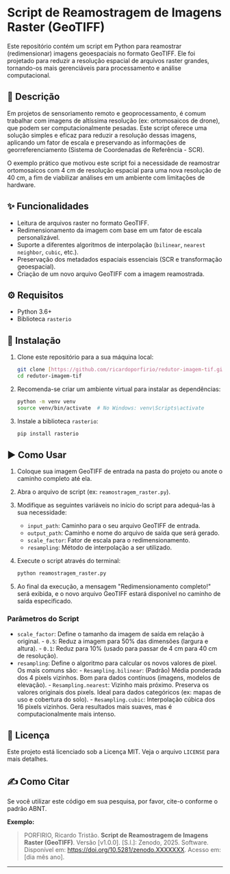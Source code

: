 # Script de Reamostragem de Imagens Raster (GeoTIFF)

Este repositório contém um script em Python para reamostrar (redimensionar) imagens geoespaciais no formato GeoTIFF. Ele foi projetado para reduzir a resolução espacial de arquivos raster grandes, tornando-os mais gerenciáveis para processamento e análise computacional.

## 📄 Descrição

Em projetos de sensoriamento remoto e geoprocessamento, é comum trabalhar com imagens de altíssima resolução (ex: ortomosaicos de drone), que podem ser computacionalmente pesadas. Este script oferece uma solução simples e eficaz para reduzir a resolução dessas imagens, aplicando um fator de escala e preservando as informações de georreferenciamento (Sistema de Coordenadas de Referência - SCR).

O exemplo prático que motivou este script foi a necessidade de reamostrar ortomosaicos com 4 cm de resolução espacial para uma nova resolução de 40 cm, a fim de viabilizar análises em um ambiente com limitações de hardware.

## ✨ Funcionalidades

-    Leitura de arquivos raster no formato GeoTIFF.
-    Redimensionamento da imagem com base em um fator de escala personalizável.
-    Suporte a diferentes algoritmos de interpolação (`bilinear`, `nearest neighbor`, `cubic`, etc.).
-    Preservação dos metadados espaciais essenciais (SCR e transformação geoespacial).
-    Criação de um novo arquivo GeoTIFF com a imagem reamostrada.

## ⚙️ Requisitos

-    Python 3.6+
-    Biblioteca `rasterio`

## 🚀 Instalação

1.  Clone este repositório para a sua máquina local:
    ```bash
    git clone [https://github.com/ricardoporfirio/redutor-imagem-tif.git](https://github.com/ricardoporfirio/redutor-imagem-tif.git)
    cd redutor-imagem-tif
    ```

2.  Recomenda-se criar um ambiente virtual para instalar as dependências:
    ```bash
    python -m venv venv
    source venv/bin/activate  # No Windows: venv\Scripts\activate
    ```

3.  Instale a biblioteca `rasterio`:
    ```bash
    pip install rasterio
    ```

## ▶️ Como Usar

1.  Coloque sua imagem GeoTIFF de entrada na pasta do projeto ou anote o caminho completo até ela.

2.  Abra o arquivo de script (ex: `reamostragem_raster.py`).

3.  Modifique as seguintes variáveis no início do script para adequá-las à sua necessidade:

    -    `input_path`: Caminho para o seu arquivo GeoTIFF de entrada.
    -    `output_path`: Caminho e nome do arquivo de saída que será gerado.
    -    `scale_factor`: Fator de escala para o redimensionamento.
    -    `resampling`: Método de interpolação a ser utilizado.

4.  Execute o script através do terminal:
    ```bash
    python reamostragem_raster.py
    ```

5.  Ao final da execução, a mensagem "Redimensionamento completo!" será exibida, e o novo arquivo GeoTIFF estará disponível no caminho de saída especificado.

### Parâmetros do Script

-    `scale_factor`: Define o tamanho da imagem de saída em relação à original.
    -    `0.5`: Reduz a imagem para 50% das dimensões (largura e altura).
    -    `0.1`: Reduz para 10% (usado para passar de 4 cm para 40 cm de resolução).
-    `resampling`: Define o algoritmo para calcular os novos valores de pixel. Os mais comuns são:
    -    `Resampling.bilinear`: (Padrão) Média ponderada dos 4 pixels vizinhos. Bom para dados contínuos (imagens, modelos de elevação).
    -    `Resampling.nearest`: Vizinho mais próximo. Preserva os valores originais dos pixels. Ideal para dados categóricos (ex: mapas de uso e cobertura do solo).
    -    `Resampling.cubic`: Interpolação cúbica dos 16 pixels vizinhos. Gera resultados mais suaves, mas é computacionalmente mais intenso.

## 📜 Licença

Este projeto está licenciado sob a Licença MIT. Veja o arquivo `LICENSE` para mais detalhes.

## ✍️ Como Citar

Se você utilizar este código em sua pesquisa, por favor, cite-o conforme o padrão ABNT.

**Exemplo:**
> PORFIRIO, Ricardo Tristão. **Script de Reamostragem de Imagens Raster (GeoTIFF)**. Versão [v1.0.0]. [S.l.]: Zenodo, 2025. Software. Disponível em: https://doi.org/10.5281/zenodo.XXXXXXX. Acesso em: [dia mês ano].


---
